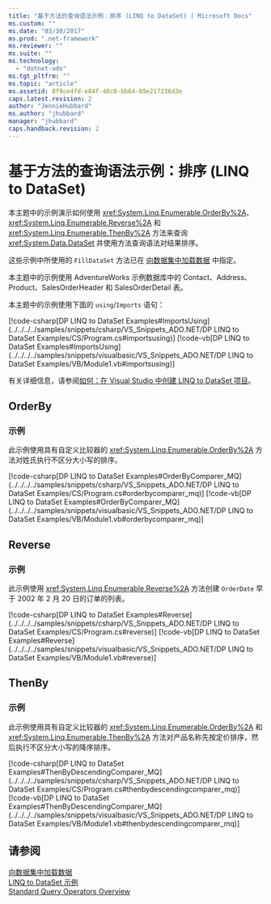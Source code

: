 ```yaml
---
title: "基于方法的查询语法示例：排序 (LINQ to DataSet) | Microsoft Docs"
ms.custom: ""
ms.date: "03/30/2017"
ms.prod: ".net-framework"
ms.reviewer: ""
ms.suite: ""
ms.technology: 
  - "dotnet-ado"
ms.tgt_pltfrm: ""
ms.topic: "article"
ms.assetid: 8f9ce4fd-e84f-48c0-bb64-89e217236d3e
caps.latest.revision: 2
author: "JennieHubbard"
ms.author: "jhubbard"
manager: "jhubbard"
caps.handback.revision: 2
---
```

# 基于方法的查询语法示例：排序 (LINQ to DataSet)
本主题中的示例演示如何使用 <xref:System.Linq.Enumerable.OrderBy%2A>、<xref:System.Linq.Enumerable.Reverse%2A> 和 <xref:System.Linq.Enumerable.ThenBy%2A> 方法来查询 <xref:System.Data.DataSet> 并使用方法查询语法对结果排序。  
  
 这些示例中所使用的 `FillDataSet` 方法已在 [向数据集中加载数据](../../../../docs/framework/data/adonet/loading-data-into-a-dataset.md) 中指定。  
  
 本主题中的示例使用 AdventureWorks 示例数据库中的 Contact、Address、Product、SalesOrderHeader 和 SalesOrderDetail 表。  
  
 本主题中的示例使用下面的 `using`\/`Imports` 语句：  
  
 [!code-csharp[DP LINQ to DataSet Examples#ImportsUsing](../../../../samples/snippets/csharp/VS_Snippets_ADO.NET/DP LINQ to DataSet Examples/CS/Program.cs#importsusing)]
 [!code-vb[DP LINQ to DataSet Examples#ImportsUsing](../../../../samples/snippets/visualbasic/VS_Snippets_ADO.NET/DP LINQ to DataSet Examples/VB/Module1.vb#importsusing)]  
  
 有关详细信息，请参阅[如何：在 Visual Studio 中创建 LINQ to DataSet 项目](../../../../docs/framework/data/adonet/how-to-create-a-linq-to-dataset-project-in-vs.md)。  
  
## OrderBy  
  
### 示例  
 此示例使用具有自定义比较器的 <xref:System.Linq.Enumerable.OrderBy%2A> 方法对姓氏执行不区分大小写的排序。  
  
 [!code-csharp[DP LINQ to DataSet Examples#OrderByComparer_MQ](../../../../samples/snippets/csharp/VS_Snippets_ADO.NET/DP LINQ to DataSet Examples/CS/Program.cs#orderbycomparer_mq)]
 [!code-vb[DP LINQ to DataSet Examples#OrderByComparer_MQ](../../../../samples/snippets/visualbasic/VS_Snippets_ADO.NET/DP LINQ to DataSet Examples/VB/Module1.vb#orderbycomparer_mq)]  
  
## Reverse  
  
### 示例  
 此示例使用 <xref:System.Linq.Enumerable.Reverse%2A> 方法创建 `OrderDate` 早于 2002 年 2 月 20 日的订单的列表。  
  
 [!code-csharp[DP LINQ to DataSet Examples#Reverse](../../../../samples/snippets/csharp/VS_Snippets_ADO.NET/DP LINQ to DataSet Examples/CS/Program.cs#reverse)]
 [!code-vb[DP LINQ to DataSet Examples#Reverse](../../../../samples/snippets/visualbasic/VS_Snippets_ADO.NET/DP LINQ to DataSet Examples/VB/Module1.vb#reverse)]  
  
## ThenBy  
  
### 示例  
 此示例使用具有自定义比较器的 <xref:System.Linq.Enumerable.OrderBy%2A> 和 <xref:System.Linq.Enumerable.ThenBy%2A> 方法对产品名称先按定价排序，然后执行不区分大小写的降序排序。  
  
 [!code-csharp[DP LINQ to DataSet Examples#ThenByDescendingComparer_MQ](../../../../samples/snippets/csharp/VS_Snippets_ADO.NET/DP LINQ to DataSet Examples/CS/Program.cs#thenbydescendingcomparer_mq)]
 [!code-vb[DP LINQ to DataSet Examples#ThenByDescendingComparer_MQ](../../../../samples/snippets/visualbasic/VS_Snippets_ADO.NET/DP LINQ to DataSet Examples/VB/Module1.vb#thenbydescendingcomparer_mq)]  
  
## 请参阅  
 [向数据集中加载数据](../../../../docs/framework/data/adonet/loading-data-into-a-dataset.md)   
 [LINQ to DataSet 示例](../../../../docs/framework/data/adonet/linq-to-dataset-examples.md)   
 [Standard Query Operators Overview](../../../../ocs/visual-basic/programming-guide/concepts/linq/standard-query-operators-overview.md)